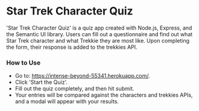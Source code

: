 # Star Trek Character Quiz
'Star Trek Character Quiz' is a quiz app created with Node.js, Express, and the Semantic UI library. Users can fill out a questionnaire and find out what Star Trek character and what Trekkie they are most like. Upon completing the form, their response is added to the trekkies API.

### How to Use
* Go to: https://intense-beyond-55341.herokuapp.com/.
* Click 'Start the Quiz'.
* Fill out the quiz completely, and then hit submit.
* Your entries will be compared against the characters and trekkies APIs, and a modal will appear with your results.